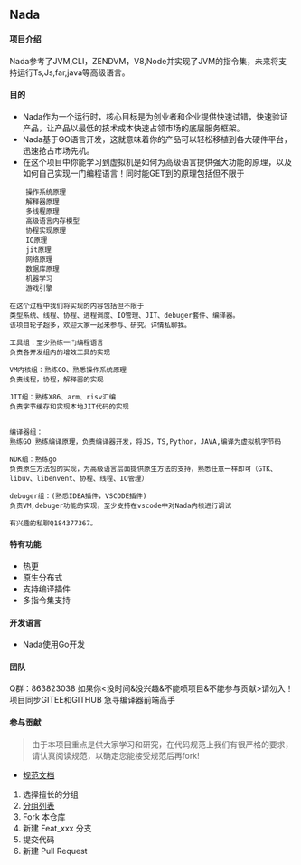 ## Nada

#### 项目介绍
Nada参考了JVM,CLI，ZENDVM，V8,Node并实现了JVM的指令集，未来将支持运行Ts,Js,far,java等高级语言。

#### 目的
- Nada作为一个运行时，核心目标是为创业者和企业提供快速试错，快速验证产品，让产品以最低的技术成本快速占领市场的底层服务框架。
- Nada基于GO语言开发，这就意味着你的产品可以轻松移植到各大硬件平台，迅速抢占市场先机。
- 在这个项目中你能学习到虚拟机是如何为高级语言提供强大功能的原理，以及如何自己实现一门编程语言！同时能GET到的原理包括但不限于
```
	操作系统原理
	解释器原理
	多线程原理
	高级语言内存模型
	协程实现原理
	IO原理
	jit原理
	网络原理
	数据库原理
	机器学习
	游戏引擎

```
```
在这个过程中我们将实现的内容包括但不限于
类型系统、线程、协程、进程调度、IO管理、JIT、debuger套件、编译器。
该项目轮子超多，欢迎大家一起来参与、研究。详情私聊我。

工具组：至少熟练一门编程语言
负责各开发组内的增效工具的实现

VM内核组：熟练GO、熟悉操作系统原理
负责线程，协程，解释器的实现

JIT组：熟练X86、arm、risv汇编
负责字节缓存和实现本地JIT代码的实现


编译器组：
熟练GO 熟练编译原理，负责编译器开发，将JS，TS,Python，JAVA,编译为虚拟机字节码

NDK组：熟练go
负责原生方法包的实现，为高级语言层面提供原生方法的支持，熟悉任意一样即可（GTK、libuv、libenvent、协程、线程、IO管理）

debuger组：(熟悉IDEA插件，VSCODE插件)
负责VM,debuger功能的实现，至少支持在vscode中对Nada内核进行调试

有兴趣的私聊Q184377367。
```

 

#### 特有功能
- 热更
- 原生分布式
- 支持编译插件
- 多指令集支持

#### 开发语言
- Nada使用Go开发


#### 团队
Q群：863823038 如果你<没时间&没兴趣&不能喷项目&不能参与贡献>请勿入！项目同步GITEE和GITHUB
急寻编译器前端高手




#### 参与贡献
> 由于本项目重点是供大家学习和研究，在代码规范上我们有很严格的要求，请认真阅读规范，以确定您能接受规范后再fork!
-  [规范文档](https://gitee.com/grateful/farvm/wikis/%E5%BC%80%E5%8F%91%E8%A7%84%E8%8C%83?sort_id=3481374)
1.  选择擅长的分组
2. [分组列表](https://gitee.com/grateful/farvm/wikis/%E6%93%85%E9%95%BF%E5%88%86%E7%BB%84?sort_id=3481509)
3.  Fork 本仓库
4.  新建 Feat_xxx 分支
5.  提交代码
6.  新建 Pull Request





